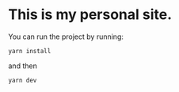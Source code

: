 # This is my personal site.

You can run the project by running:
```
yarn install
```

and then

```bash
yarn dev
```
